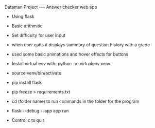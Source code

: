 Dataman Project --- Answer checker web app

- Using flask

- Basic arithmitic

- Set difficulty for user input

- when user quits it displays summary of question history with a grade

- used some basic animations and hover effects for buttons

- Install virtual env with: python -m virtualenv venv

- source venv/bin/activate

- pip install flask

- pip freeze > requirements.txt

- cd (folder name) to run commands in the folder for the program

- flask --debug --app app run

- Control c to quit
